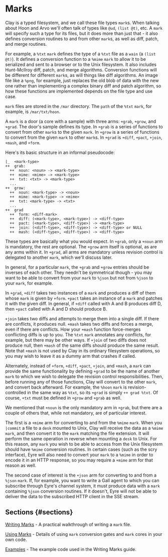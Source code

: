 # Marks

Clay is a typed filesystem, and we call these file types `mark`s. When talking about Hoon and Arvo we'll often talk of types like `@ud`, `(list @t)`, etc. A `mark` will specify such a type for its files, but it does more than just that - it also defines conversion routines to and from other `mark`s, as well as diff, patch, and merge routines.

For example, a `%txt` `mark` defines the type of a `%txt` file as a `wain` (a `(list @t)`). It defines a conversion function to a `%mime` `mark` to allow it to be serialized and sent to a browser or to the Unix filesystem. It also includes Hunt-McIlroy diff, patch, and merge algorithms. Conversion functions will be different for different `mark`s, as will things like diff algorithms. An image file like a `%png`, for example, just replaces the old blob of data with the new one rather than implementing a complex binary diff and patch algorithm, so how these functions are implemented depends on the file type and use case.

`mark` files are stored in the `/mar` directory. The `path` of the `%txt` `mark`, for example, is `/mar/txt/hoon`.

A `mark` is a door (a core with a sample) with three arms: `+grab`, `+grow`, and `+grad`. The door's sample defines its type. In `+grab` is a series of functions to convert from other `mark`s to the given `mark`. In `+grow` is a series of functions to convert from the given `mark` to other `mark`s. In `+grad` is `+diff`, `+pact`, `+join`, `+mash`, and `+form`.

Here's its basic structure in an informal pseudocode:

```
|_  <mark-type>
++  grab:
  ++  noun: <noun> -> <mark-type>
  ++  mime: <mime> -> <mark-type>
  ++  txt: <txt> -> <mark-type>
  ...
++  grow:
  ++  noun: <mark-type> -> <noun>
  ++  mime: <mark-type> -> <mime>
  ++  txt: <mark-type> -> <txt>
  ...
++  grad
  ++  form: <diff-mark>
  ++  diff: (<mark-type>, <mark-type>) -> <diff-type>
  ++  pact: (<mark-type>, <diff-type>) -> <mark-type>
  ++  join: (<diff-type>, <diff-type>) -> <diff-type> or NULL
  ++  mash: (<diff-type>, <diff-type>) -> <diff-type>
```

These types are basically what you would expect. In `+grab`, only a `+noun` arm is mandatory, the rest are optional. The `+grow` arm itself is optional, as are any arms within it. In `+grad`, all arms are mandatory unless revision control is delegated to another `mark`, which we'll discuss later.

In general, for a particular `mark`, the `+grab` and `+grow` entries should be inverses of each other. They needn't be symmetrical though - you may want to be able to convert from your `mark` to `%json` but not from `%json` to your `mark`, for example.

In `+grad`, `+diff` takes two instances of a `mark` and produces a diff of them whose `mark` is given by `+form`. `+pact` takes an instance of a `mark` and patches it with the given diff. In general, if `+diff` called with A and B produces diff D, then `+pact` called with A and D should produce B.

`+join` takes two diffs and attempts to merge them into a single diff. If there are conflicts, it produces null. `+mash` takes two diffs and forces a merge, even if there are conflicts. How your `+mash` function force-merges conflicting diffs is up to you. The `%txt` `mark` annotates any conflicts, for example, but there may be other ways. If `+join` of two diffs does not produce null, then `+mash` of the same diffs should produce the same result. Note that `+mash` is not used by Clay in its ordinary filesystem operations, so you may wish to leave it as a dummy arm that crashes if called.

Alternately, instead of `+form`, `+diff`, `+pact`, `+join`, and `+mash`, a `mark` can provide the same functionality by defining `+grad` to be the name of another `mark` to which we wish to delegate the revision control responsibilities. Then, before running any of those functions, Clay will convert to the other `mark`, and convert back afterward. For example, the `%hoon` `mark` is revision-controlled in the same way as `%txt`, so its `+grad` is simply `++ grad %txt`. Of course, `+txt` must be defined in `+grow` and `+grab` as well.

We mentioned that `+noun` is the only mandatory arm in `+grab`, but there are a couple of others that, while not mandatory, are of particular interest.

The first is a `+mime` arm for converting to and from the `%mime` `mark`. When you `|commit` a file to a `desk` mounted to Unix, Clay will receive the data as a `%mime` `mark`, and then convert it to the `mark` matching the file extension. It will perform the same operation in reverse when mounting a `desk` to Unix. For this reason, any `mark` you wish to be able to access from the Unix filesystem should have `%mime` conversion routines. In certain cases (such as the scry interface), Eyre will also need to convert your `mark` to a `%mime` in order to encode it in an HTTP response, so you may require a `+mime` arm for that reason as well.

The second case of interest is the `+json` arm for converting to and from a `%json` `mark`. If, for example, you want to write a Gall agent to which you can subscribe through Eyre's channel system, it must produce data with a `mark` containing `%json` conversion routines. If it doesn't, Eyre will not be able to deliver the data to the subscribed HTTP client in the SSE stream.

## Sections {#sections}

[Writing Marks](writing-marks.md) - A practical walkthrough of writing a `mark` file.

[Using Marks](using-marks.md) - Details of using `mark` conversion gates and `mark` cores in your own code.

[Examples](examples.md) - The example code used in the Writing Marks guide.

